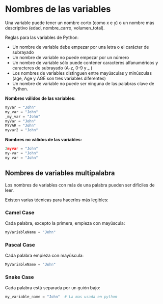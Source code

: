 # Nombres de las variables

Una variable puede tener un nombre corto (como x e y) o un nombre más descriptivo (edad, nombre_carro, volumen_total).

Reglas para las variables de Python:

- Un nombre de variable debe empezar por una letra o el carácter de subrayado
- Un nombre de variable no puede empezar por un número
- Un nombre de variable sólo puede contener caracteres alfanuméricos y caracteres de subrayado (A-z, 0-9 y _ )
- Los nombres de variables distinguen entre mayúsculas y minúsculas (age, Age y AGE son tres variables diferentes)
- Un nombre de variable no puede ser ninguna de las palabras clave de Python.

**Nombres válidos de las variables:**

```python
myvar = "John"
my_var = "John"
_my_var = "John"
myVar = "John"
MYVAR = "John"
myvar2 = "John"
```

**Nombres no válidos de las variables:**

```python
2myvar = "John"
my-var = "John"
my var = "John"
```

## Nombres de variables multipalabra

Los nombres de variables con más de una palabra pueden ser difíciles de leer.

Existen varias técnicas para hacerlos más legibles:

### Camel Case

Cada palabra, excepto la primera, empieza con mayúscula:

```python
myVariableName = "John"
```

### Pascal Case

Cada palabra empieza con mayúscula:

```python
MyVariableName = "John"
```

### Snake Case

Cada palabra está separada por un guión bajo:

```python
my_variable_name = "John"  # La mas usada en python
```